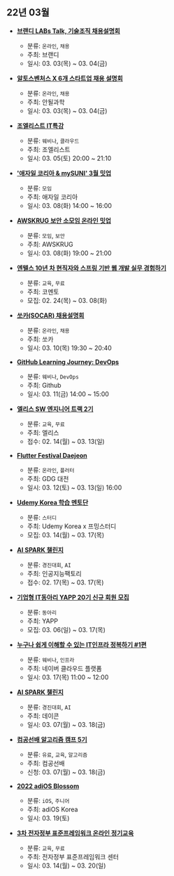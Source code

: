 ## 22년 03월
- __[브랜디 LABs Talk, 기술조직 채용설명회](https://www.wanted.co.kr/events/brandi)__
  - 분류: `온라인`, `채용`
  - 주최: 브랜디
  - 일시: 03. 03(목) ~ 03. 04(금)

- __[알토스벤처스 X 6개 스타트업 채용 설명회](https://okky.kr/article/1167018)__
  - 분류: `온라인`, `채용`
  - 주최: 안될과학
  - 일시: 03. 03(목) ~ 03. 04(금)
- __[조엘리스트 IT특강](https://docs.google.com/forms/d/e/1FAIpQLScriVEYeUE2nyp4FIKhWg-VTt_BqQIqXlcq6R2sZf5f_RKKsg/viewform)__
  - 분류: `웨비나`, `클라우드`
  - 주최: 조엘리스트
  - 일시: 03. 05(토) 20:00 ~ 21:10
- __['애자일 코리아 & mySUNI' 3월 밋업](https://festa.io/events/2134)__
  - 분류: `모임`
  - 주최: 애자일 코리아
  - 일시: 03. 08(화) 14:00 ~ 16:00
- __[AWSKRUG 보안 소모임 온라인 밋업](https://www.meetup.com/ko-KR/awskrug/events/284014515)__
  - 분류: `모임`, `보안`
  - 주최: AWSKRUG
  - 일시: 03. 08(화) 19:00 ~ 21:00
- __[엔텔스 10년 차 현직자와 스프링 기반 웹 개발 실무 경험하기](https://comento.kr/edu/learn/ITSW/%EC%9B%B9%EA%B0%9C%EB%B0%9C-G1770)__
  - 분류: `교육`, `무료`
  - 주최: 코멘토
  - 모집: 02. 24(목) ~ 03. 08(화)
- __[쏘카(SOCAR) 채용설명회](https://www.wanted.co.kr/events/socar)__
  - 분류: `온라인`, `채용`
  - 주최: 쏘카
  - 일시: 03. 10(목) 19:30 ~ 20:40
- __[GitHub Learning Journey: DevOps](https://resources.github.com/webcasts/kr-DevOps-Security/)__
  - 분류: `웨비나`, `DevOps`
  - 주최: Github
  - 일시: 03. 11(금) 14:00 ~ 15:00
- __[엘리스 SW 엔지니어 트랙 2기](https://festa.io/events/2127)__
  - 분류: `교육`, `무료`
  - 주최: 엘리스
  - 접수: 02. 14(월) ~ 03. 13(일)
- __[Flutter Festival Daejeon](https://festa.io/events/2150)__
  - 분류: `온라인`, `플러터`
  - 주최: GDG 대전
  - 일시: 03. 12(토) ~ 03. 13(일) 16:00
- __[Udemy Korea 학습 멘토단](https://applymentor.pming.kr/)__
  - 분류: `스터디`
  - 주최: Udemy Korea x 프밍스터디
  - 모집: 03. 14(월) ~ 03. 17(목)
- __[AI SPARK 챌린지](https://aifactory.notion.site/3-AI-SPARK-08f0d419637b4536a8949c13af375a10)__
  - 분류: `경진대회`, `AI`
  - 주최: 인공지능팩토리
  - 접수: 02. 17(목) ~ 03. 17(목)
- __[기업형 IT동아리 YAPP 20기 신규 회원 모집](https://www.yapp.co.kr)__
  - 분류: `동아리`
  - 주최: YAPP
  - 모집: 03. 06(일) ~ 03. 17(목)
- __[누구나 쉽게 이해할 수 있는 IT인프라 정복하기 #1편](https://festa.io/events/2157)__
  - 분류: `웨비나`, `인프라`
  - 주최: 네이버 클라우드 플랫폼
  - 일시: 03. 17(목) 11:00 ~ 12:00
- __[AI SPARK 챌린지](https://dacon.io/competitions/official/235876/overview/description)__
  - 분류: `경진대회`, `AI`
  - 주최: 데이콘
  - 일시: 03. 07(월) ~ 03. 18(금)
- __[컴공선배 알고리즘 캠프 5기](https://algorithmcamp.oopy.io/)__
  - 분류: `유료`, `교육`, `알고리즘`
  - 주최: 컴공선배
  - 신청: 03. 07(월) ~ 03. 18(금)
- __[2022 adiOS Blossom](https://festa.io/events/2121)__
  - 분류: `iOS`, `주니어`
  - 주최: adiOS Korea
  - 일시: 03. 19(토)
- __[3차 전자정부 표준프레임워크 온라인 정기교육](https://onoffmix.com/event/252178)__
  - 분류: `교육`, `무료`
  - 주최: 전자정부 표준프레임워크 센터
  - 일시: 03. 14(월) ~ 03. 20(일)